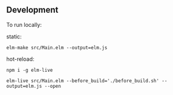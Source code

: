 ## Development

To run locally:

static:

`elm-make src/Main.elm --output=elm.js`

hot-reload:

`npm i -g elm-live`

`elm-live src/Main.elm --before_build='./before_build.sh' --output=elm.js --open`
